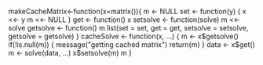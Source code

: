 makeCacheMatrix<-function(x=matrix()){
        m <- NULL
        set <- function(y) {
                x <<- y
                m <<- NULL
        }
        get <- function() x
        setsolve <- function(solve) m <<- solve
        getsolve <- function() m
        list(set = set, get = get,
             setsolve = setsolve,
             getsolve = getsolve)
}
cacheSolve <- function(x, ...) {
        m <- x$getsolve()
        if(!is.null(m)) {
                message("getting cached matrix")
                return(m)
        }
        data <- x$get()
        m <- solve(data, ...)
        x$setsolve(m)
        m
}
